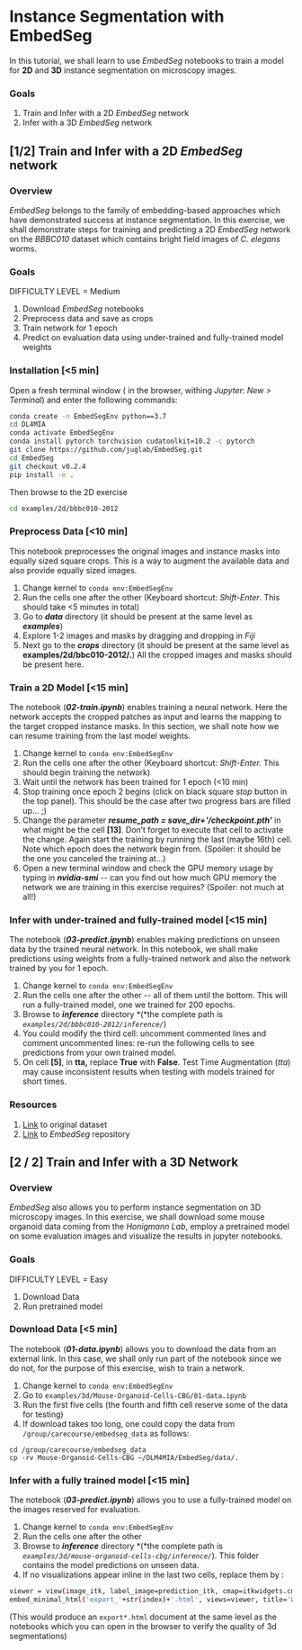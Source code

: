 # Instance Segmentation with EmbedSeg 

In this tutorial, we shall learn to use *EmbedSeg* notebooks to train a model for **2D** and **3D** instance segmentation on microscopy images.

### Goals

1. Train and Infer with a 2D *EmbedSeg* network
2. Infer with a 3D *EmbedSeg* network

## [1/2] **Train and Infer with a 2D *EmbedSeg* network**

### Overview

*EmbedSeg* belongs to the family of embedding-based approaches which have demonstrated success at instance segmentation. In this exercise, we shall demonstrate steps for training and predicting a 2D *EmbedSeg* network on the *BBBC010* dataset which contains bright field images of *C. elegans* worms.

### Goals

DIFFICULTY LEVEL = Medium

1. Download *EmbedSeg* notebooks
2. Preprocess data and save as crops
3. Train network for 1 epoch
4. Predict on evaluation data using under-trained and fully-trained model weights

### Installation [<5 min]

Open a fresh terminal window ( in the browser, withing *Jupyter*: *New > Terminal*) and enter the following commands:

```bash
conda create -n EmbedSegEnv python==3.7
cd DL4MIA
conda activate EmbedSegEnv
conda install pytorch torchvision cudatoolkit=10.2 -c pytorch
git clone https://github.com/juglab/EmbedSeg.git
cd EmbedSeg
git checkout v0.2.4
pip install -e .
```

Then browse to the 2D exercise 

```bash
cd examples/2d/bbbc010-2012
```

### Preprocess Data [<10 min]

 This notebook preprocesses the original images and instance masks into equally sized square crops. This is a way to augment the available data and also provide equally sized images.

1. Change kernel to `conda env:EmbedSegEnv`
2. Run the cells one after the other (Keyboard shortcut: *Shift-Enter*. This should take <5 minutes in total)
3. Go to ***data*** directory (it should be present at the same level as ***examples***)
4. Explore 1-2 images and masks by dragging and dropping in *Fiji*
5. Next go to the ***crops*** directory (it should be present at the same level as **examples/2d/bbc010-2012/.**) All the cropped images and masks should be present here.

### Train a 2D Model [<15 min]

The notebook (***02-train.ipynb***) enables training a neural network. Here the network accepts the cropped patches as input and learns the mapping to the target cropped instance masks. In this section, we shall note how we can resume training from the last model weights. 

1. Change kernel to `conda env:EmbedSegEnv`
2. Run the cells one after the other (Keyboard shortcut: *Shift-Enter.* This should begin training the network) 
3. Wait until the network has been trained for 1 epoch (<10 min)
4. Stop training once epoch 2 begins (click on black square *stop* button in the top panel). This should be the case after two progress bars are filled up… ;)
5. Change the parameter ***resume_path = save_dir+'/checkpoint.pth'*** in what might be the cell **[13]**. Don’t forget to execute that cell to activate the change. Again start the training by running the last (maybe 16th) cell. Note which epoch does the network begin from. (Spoiler: it should be the one you canceled the training at…)
6. Open a new terminal window and check the GPU memory usage by typing in ***nvidia-smi*** -- can you find out how much GPU memory the network we are training in this exercise requires? (Spoiler: not much at all!)

### Infer with under-trained and fully-trained model [<15 min]

The notebook (***03-predict.ipynb***) enables making predictions on unseen data by the trained neural network. In this notebook, we shall make predictions using weights from a fully-trained network and also the network trained by you for 1 epoch.

1. Change kernel to `conda env:EmbedSegEnv`
2. Run the cells one after the other -- all of them until the bottom. This will run a fully-trained model, one we trained for 200 epochs.
3. Browse to ***inference*** directory *(*the complete path is *`examples/2d/bbbc010-2012/inference/`*)
4. You could modify the third cell: uncomment commented lines and comment uncommented lines: re-run the following cells to see predictions from your own trained model.
5. On cell **[5]**, in **tta,** replace **True** with **False**. Test Time Augmentation (*tta*) may cause inconsistent results when testing with models trained for short times.

### Resources

1. [Link](https://bbbc.broadinstitute.org/BBBC010) to original dataset
2. [Link](https://github.com/juglab/EmbedSeg.git) to *EmbedSeg* repository 

## [2 / 2] Train and Infer with a 3D Network

### Overview

*EmbedSeg* also allows you to perform instance segmentation on 3D microscopy images. In this exercise, we shall download some mouse organoid data coming from the *Honigmann Lab*, employ a pretrained model on some evaluation images and visualize the results in jupyter notebooks.

### Goals

DIFFICULTY LEVEL = Easy

1. Download Data
2. Run pretrained model

### Download Data [<5 min]

The notebook (***01-data.ipynb***) allows you to download the data from an external link. In this case, we shall only run part of the notebook since we do not, for the purpose of this exercise, wish to train a network.

1. Change kernel to `conda env:EmbedSegEnv`
2. Go to `examples/3d/Mouse-Organoid-Cells-CBG/01-data.ipynb`
3. Run the first five cells (the fourth and fifth cell reserve some of the data for testing) 
4. If download takes too long, one could copy the data from `/group/carecourse/embedseg_data` as follows:

```
cd /group/carecourse/embedseg_data
cp -rv Mouse-Organoid-Cells-CBG ~/DLM4MIA/EmbedSeg/data/. 
```

### Infer with a fully trained model [<15 min]

The notebook (***03-predict.ipynb***) allows you to use a fully-trained model on the images reserved for evaluation. 

1. Change kernel to `conda env:EmbedSegEnv`
2. Run the cells one after the other
3. Browse to ***inference*** directory *(*the complete path is *`examples/3d/mouse-organoid-cells-cbg/inference/`*). This folder contains  the model predictions on unseen data. 
4. If no visualizations appear inline in the last two cells, replace them by :

```bash
viewer = view(image_itk, label_image=prediction_itk, cmap=itkwidgets.cm.BrBG, annotations=False, vmax=800, ui_collapsed=True, background=(192, 192, 192))
embed_minimal_html('export_'+str(index)+'.html', views=viewer, title='Widgets export')
```

(This would produce an `export*.html` document at the same level as the notebooks which you can open in the browser to verify the quality of 3d segmentations)
